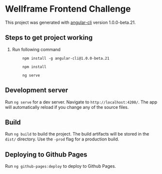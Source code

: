# Wellframe Frontend Challenge

This project was generated with [angular-cli](https://github.com/angular/angular-cli) version 1.0.0-beta.21.

## Steps to get project working
1) Run following command
```
        npm install -g angular-cli@1.0.0-beta.21

        npm install

        ng serve
``` 


## Development server
Run `ng serve` for a dev server. Navigate to `http://localhost:4200/`. The app will automatically reload if you change any of the source files.
 
## Build

Run `ng build` to build the project. The build artifacts will be stored in the `dist/` directory. Use the `-prod` flag for a production build.

## Deploying to Github Pages

Run `ng github-pages:deploy` to deploy to Github Pages.

